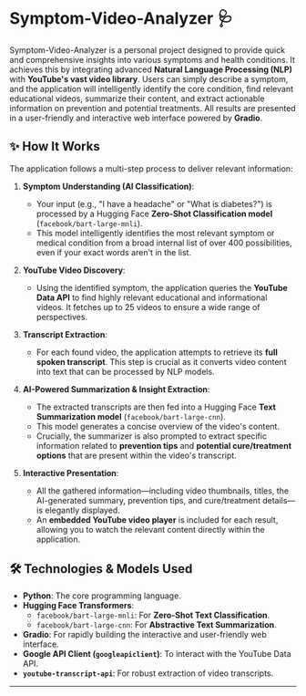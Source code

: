 # Symptom-Video-Analyzer 🩺

Symptom-Video-Analyzer is a personal project designed to provide quick and comprehensive insights into various symptoms and health conditions. It achieves this by integrating advanced **Natural Language Processing (NLP)** with **YouTube's vast video library**. Users can simply describe a symptom, and the application will intelligently identify the core condition, find relevant educational videos, summarize their content, and extract actionable information on prevention and potential treatments. All results are presented in a user-friendly and interactive web interface powered by **Gradio**.

## ✨ How It Works

The application follows a multi-step process to deliver relevant information:

1.  **Symptom Understanding (AI Classification)**:
    * Your input (e.g., "I have a headache" or "What is diabetes?") is processed by a Hugging Face **Zero-Shot Classification model** (`facebook/bart-large-mnli`).
    * This model intelligently identifies the most relevant symptom or medical condition from a broad internal list of over 400 possibilities, even if your exact words aren't in the list.

2.  **YouTube Video Discovery**:
    * Using the identified symptom, the application queries the **YouTube Data API** to find highly relevant educational and informational videos. It fetches up to 25 videos to ensure a wide range of perspectives.

3.  **Transcript Extraction**:
    * For each found video, the application attempts to retrieve its **full spoken transcript**. This step is crucial as it converts video content into text that can be processed by NLP models.

4.  **AI-Powered Summarization & Insight Extraction**:
    * The extracted transcripts are then fed into a Hugging Face **Text Summarization model** (`facebook/bart-large-cnn`).
    * This model generates a concise overview of the video's content.
    * Crucially, the summarizer is also prompted to extract specific information related to **prevention tips** and **potential cure/treatment options** that are present within the video's transcript.

5.  **Interactive Presentation**:
    * All the gathered information—including video thumbnails, titles, the AI-generated summary, prevention tips, and cure/treatment details—is elegantly displayed.
    * An **embedded YouTube video player** is included for each result, allowing you to watch the relevant content directly within the application.

## 🛠 Technologies & Models Used

* **Python**: The core programming language.
* **Hugging Face Transformers**:
    * `facebook/bart-large-mnli`: For **Zero-Shot Text Classification**.
    * `facebook/bart-large-cnn`: For **Abstractive Text Summarization**.
* **Gradio**: For rapidly building the interactive and user-friendly web interface.
* **Google API Client (`googleapiclient`)**: To interact with the YouTube Data API.
* **`youtube-transcript-api`**: For robust extraction of video transcripts.

---
